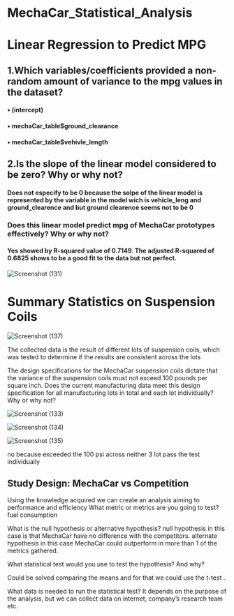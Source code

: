 # MechaCar_Statistical_Analysis


# Linear Regression to Predict MPG

  ##  1.Which variables/coefficients provided a non-random amount of variance to the mpg values in the             dataset?
    
#### •	(intercept)

#### •	mechaCar_table$ground_clearance

#### •	mechaCar_table$vehivle_length

 ##   2.Is the slope of the linear model considered to be zero? Why or why not?
    
   #### Does not especify to be 0 because the solpe of the linear model is represented by the variable in the model wich is vehicle_leng and ground_clearence and but ground clearence seems not to be 0
    
    
  ###  Does this linear model predict mpg of MechaCar prototypes effectively? Why or why not?
  
  #### Yes showed by R-squared value of 0.7149. The adjusted R-squared of 0.6825 shows to be a good fit to the data but not perfect.
    
![Screenshot (131)](https://user-images.githubusercontent.com/114957364/218589349-7443c4fd-1bb2-44e0-a237-9b5a52e86554.png)

# Summary Statistics on Suspension Coils
![Screenshot (137)](https://user-images.githubusercontent.com/114957364/218605014-b9f4e3d7-f73c-4793-b1a2-bc1e12543887.png)

The collected data is the result of different lots of suspension coils, which was tested to determine if the results are consistent across the lots 

The design specifications for the MechaCar suspension coils dictate that the variance of the suspension coils must not exceed 100 pounds per square inch. Does the current manufacturing data meet this design specification for all manufacturing lots in total and each lot individually? Why or why not?



![Screenshot (133)](https://user-images.githubusercontent.com/114957364/218597759-fc266a01-6f0b-4d52-9cbc-2004791b48fa.png)


![Screenshot (134)](https://user-images.githubusercontent.com/114957364/218598866-79ac8e1c-3706-4e19-990f-0b5f95bf4276.png)


![Screenshot (135)](https://user-images.githubusercontent.com/114957364/218598876-e4559e03-7e9e-4a39-bedd-a7fcfee6ca56.png)


no because exceeded the 100 psi across neither 3 lot pass the test individually
## Study Design: MechaCar vs Competition
Using the knowledge acquired we can create an analysis aiming to performance and efficiency
What metric or metrics are you going to test? fuel consumption 

What is the null hypothesis or alternative hypothesis? 
null hypothesis in this case is that MechaCar have no difference with the competitors.
alternate hypothesis in this case MechaCar could outperform in more than 1 of the metrics gathered. 

What statistical test would you use to test the hypothesis? And why?

 Could be solved comparing the means and for that we could use the t-test .

What data is needed to run the statistical test?
It depends on the purpose of the analysis, but we can collect data on internet, company’s research team etc.

